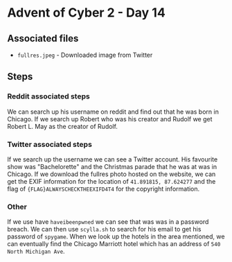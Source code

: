 # Advent of Cyber 2 - Day 14

## Associated files
* `fullres.jpeg` - Downloaded image from Twitter

## Steps

### Reddit associated steps
We can search up his username on reddit and find out that he was born in Chicago. If we search up Robert who was his creator and Rudolf we get Robert L. May as the creator of Rudolf.

### Twitter associated steps
If we search up the username we can see a Twitter account. His favourite show was "Bachelorette" and the Christmas parade that he was at was in Chicago. If we download the fullres photo hosted on the website, we can get the EXIF information for the location of `41.891815, 87.624277` and the flag of `{FLAG}ALWAYSCHECKTHEEXIFD4T4` for the copyright information.

### Other
If we use have `haveibeenpwned` we can see that was was in a password breach. We can then use `scylla.sh` to search for his email to get his password of `spygame`. When we look up the hotels in the area mentioned, we can eventually find the Chicago Marriott hotel which has an address of `540 North Michigan Ave`.